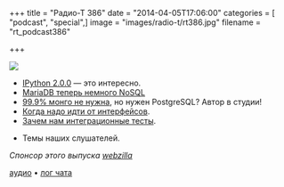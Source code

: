 +++
title = "Радио-Т 386"
date = "2014-04-05T17:06:00"
categories = [ "podcast", "special",]
image = "images/radio-t/rt386.jpg"
filename = "rt_podcast386"

+++

![](https://radio-t.com/images/radio-t/rt386.jpg)

* [IPython 2.0.0](http://ipython.org/ipython-doc/2/whatsnew/version2.0.html) — это интересно.
* [MariaDB теперь немного NoSQL](http://gigaom.com/2014/03/31/mariadb-adds-nosql-features-to-relational-database-roots/)
* [99.9% монго не нужна](http://obartunov.livejournal.com/177247.html), но нужен PostgreSQL? Автор в студии!
* [Когда надо идти от интерфейсов](http://culttt.com/2014/04/02/code-interface/).
* [Зачем нам интеграционные тесты](http://java.dzone.com/articles/are-integration-tests-worth).
- Темы наших слушателей.

_Спонсор этого выпуска [webzilla](http://radio-t.files.webzilla.com)_

[аудио](https://cdn.radio-t.com/rt_podcast386.mp3) • [лог чата](http://chat.radio-t.com/logs/radio-t-386.html)
<audio src="https://cdn.radio-t.com/rt_podcast386.mp3" preload="none"></audio>
